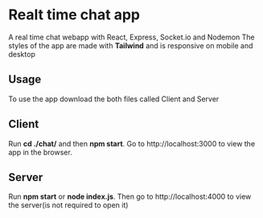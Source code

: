 # Realt time chat app

A real time chat webapp with React, Express, Socket.io and Nodemon
The styles of the app are made with **Tailwind** and is responsive on mobile and desktop

## Usage

To use the app download the both files called Client and Server

## Client

Run **cd ./chat/** and then **npm start**. Go to http://localhost:3000 to view the app in the browser.

## Server

Run **npm start** or **node index.js**. Then go to http://localhost:4000 to view the server(is not required to open it)
